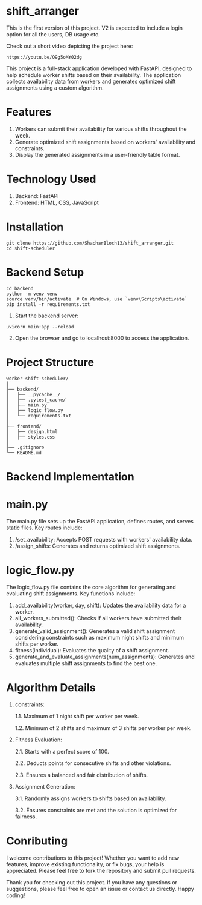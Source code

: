 # shift_arranger
This is the first version of this project. V2 is expected to include a login option for all the users, DB usage etc.

Check out a short video depicting the project here:
```
https://youtu.be/O9g5oMY02dg
```
This project is a full-stack application developed with FastAPI, designed to help schedule worker shifts based on their availability. The application collects availability data from workers and generates optimized shift assignments using a custom algorithm.

# Features
1. Workers can submit their availability for various shifts throughout the week.
2. Generate optimized shift assignments based on workers' availability and constraints.
3. Display the generated assignments in a user-friendly table format.

# Technology Used
1. Backend: FastAPI
2. Frontend: HTML, CSS, JavaScript

# Installation
```
git clone https://github.com/ShacharBloch13/shift_arranger.git
cd shift-scheduler

```
# Backend Setup
```
cd backend
python -m venv venv
source venv/bin/activate  # On Windows, use `venv\Scripts\activate`
pip install -r requirements.txt
```
1. Start the backend server:
```
uvicorn main:app --reload
```
2. Open the browser and go to localhost:8000 to access the application.

# Project Structure
```
worker-shift-scheduler/
│
├── backend/
│   ├── __pycache__/
│   ├── .pytest_cache/
│   ├── main.py
│   ├── logic_flow.py
│   └── requirements.txt
│
├── frontend/
│   ├── design.html
│   ├── styles.css
│
├── .gitignore
└── README.md
```
# Backend Implementation

# main.py
The main.py file sets up the FastAPI application, defines routes, and serves static files. Key routes include:
1. /set_availability: Accepts POST requests with workers' availability data.
2. /assign_shifts: Generates and returns optimized shift assignments.

# logic_flow.py
The logic_flow.py file contains the core algorithm for generating and evaluating shift assignments. Key functions include:
1. add_availability(worker, day, shift): Updates the availability data for a worker.
2. all_workers_submitted(): Checks if all workers have submitted their availability.
3. generate_valid_assignment(): Generates a valid shift assignment considering constraints such as maximum night shifts and minimum shifts per worker.
4. fitness(individual): Evaluates the quality of a shift assignment.
5. generate_and_evaluate_assignments(num_assignments): Generates and evaluates multiple shift assignments to find the best one.

# Algorithm Details

1. constraints:

   1.1. Maximum of 1 night shift per worker per week.
   
   1.2. Minimum of 2 shifts and maximum of 3 shifts per worker per week.
   
2. Fitness Evaluation:
   
   2.1. Starts with a perfect score of 100.
   
   2.2. Deducts points for consecutive shifts and other violations.
   
   2.3. Ensures a balanced and fair distribution of shifts.
3. Assignment Generation:
   
   3.1. Randomly assigns workers to shifts based on availability.
   
   3.2. Ensures constraints are met and the solution is optimized for fairness.

# Conributing

I welcome contributions to this project! Whether you want to add new features, improve existing functionality, or fix bugs, your help is appreciated. Please feel free to fork the repository and submit pull requests.

Thank you for checking out this project. If you have any questions or suggestions, please feel free to open an issue or contact us directly. Happy coding!
   
